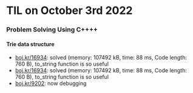 # **TIL on October 3rd 2022**
### Problem Solving Using C++++
#### Trie data structure
- [boj.kr/16934](../../../Problem%20Solving/boj/Trie/16934-10-03-2022.cpp): solved (memory: 107492 kB, time: 88 ms, Code length: 760 B), to_string function is so useful
- [boj.kr/16934](../../../Problem%20Solving/boj/Trie/16934-10-03-2022.cpp): solved (memory: 107492 kB, time: 88 ms, Code length: 760 B), to_string function is so useful
- [boj.kr/9202](../../../Problem%20Solving/boj/Trie/9202-10-03-2022.cpp): now debugging